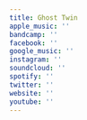 ```yaml
---
title: Ghost Twin
apple_music: ''
bandcamp: ''
facebook: ''
google_music: ''
instagram: ''
soundcloud: ''
spotify: ''
twitter: ''
website: ''
youtube: ''
---
```

